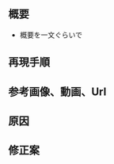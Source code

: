 <!-- あくまでテンプレートなので必ずしもすべての項目を埋めなくてよい -->

<!-- 不具合のテンプレート -->

## 概要

- 概要を一文ぐらいで

## 再現手順

## 参考画像、動画、Url

## 原因

## 修正案
